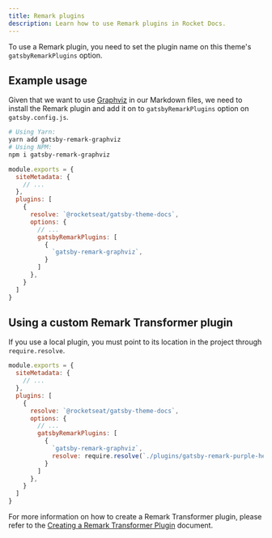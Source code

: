 ```yaml
---
title: Remark plugins
description: Learn how to use Remark plugins in Rocket Docs.
---
```


To use a Remark plugin, you need to set the plugin name on this theme's `gatsbyRemarkPlugins` option.

## Example usage

Given that we want to use [Graphviz](https://graphviz.org/) in our Markdown files, we need to install the Remark plugin and add it on to `gatsbyRemarkPlugins` option on `gatsby.config.js`.

```sh
# Using Yarn:
yarn add gatsby-remark-graphviz
# Using NPM:
npm i gatsby-remark-graphviz
```

```js title=gatsby-config.js
module.exports = {
  siteMetadata: {
    // ...
  },
  plugins: [
    {
      resolve: `@rocketseat/gatsby-theme-docs`,
      options: {
        // ...
        gatsbyRemarkPlugins: [
          {
            `gatsby-remark-graphviz`,
          }
        ]
      },
    }
  ]
}
```

## Using a custom Remark Transformer plugin

If you use a local plugin, you must point to its location in the project through `require.resolve`.

```js title=gatsby-config.js
module.exports = {
  siteMetadata: {
    // ...
  },
  plugins: [
    {
      resolve: `@rocketseat/gatsby-theme-docs`,
      options: {
        // ...
        gatsbyRemarkPlugins: [
          {
            `gatsby-remark-graphviz`,
            resolve: require.resolve(`./plugins/gatsby-remark-purple-headers`)
          }
        ]
      },
    }
  ]
}
```

For more information on how to create a Remark Transformer plugin, please refer to the [Creating a Remark Transformer Plugin](https://www.gatsbyjs.com/tutorial/remark-plugin-tutorial/) document.
